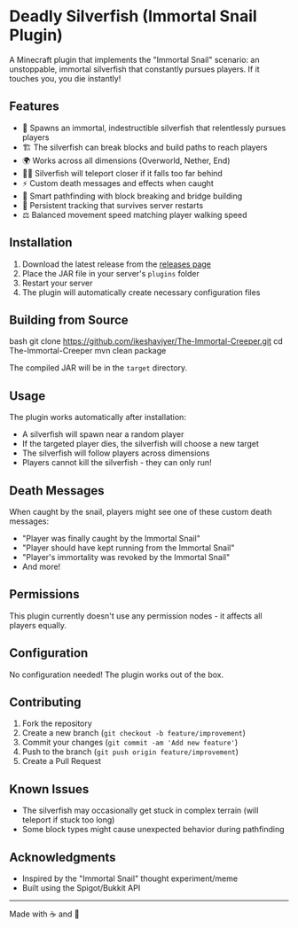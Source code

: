 # Deadly Silverfish (Immortal Snail Plugin)

A Minecraft plugin that implements the "Immortal Snail" scenario: an unstoppable, immortal silverfish that constantly pursues players. If it touches you, you die instantly!

## Features

- 🐌 Spawns an immortal, indestructible silverfish that relentlessly pursues players
- 🏗️ The silverfish can break blocks and build paths to reach players
- 🌍 Works across all dimensions (Overworld, Nether, End)
- 🏃‍♂️ Silverfish will teleport closer if it falls too far behind
- ⚡ Custom death messages and effects when caught
- 🔨 Smart pathfinding with block breaking and bridge building
- 🎯 Persistent tracking that survives server restarts
- ⚖️ Balanced movement speed matching player walking speed

## Installation

1. Download the latest release from the [releases page](https://github.com/ikeshaviyer/The-Immortal-Creeper/releases/)
2. Place the JAR file in your server's `plugins` folder
3. Restart your server
4. The plugin will automatically create necessary configuration files

## Building from Source
bash
git clone https://github.com/ikeshaviyer/The-Immortal-Creeper.git
cd The-Immortal-Creeper
mvn clean package

The compiled JAR will be in the `target` directory.

## Usage

The plugin works automatically after installation:
- A silverfish will spawn near a random player
- If the targeted player dies, the silverfish will choose a new target
- The silverfish will follow players across dimensions
- Players cannot kill the silverfish - they can only run!

## Death Messages

When caught by the snail, players might see one of these custom death messages:
- "Player was finally caught by the Immortal Snail"
- "Player should have kept running from the Immortal Snail"
- "Player's immortality was revoked by the Immortal Snail"
- And more!

## Permissions

This plugin currently doesn't use any permission nodes - it affects all players equally.

## Configuration

No configuration needed! The plugin works out of the box.

## Contributing

1. Fork the repository
2. Create a new branch (`git checkout -b feature/improvement`)
3. Commit your changes (`git commit -am 'Add new feature'`)
4. Push to the branch (`git push origin feature/improvement`)
5. Create a Pull Request

## Known Issues

- The silverfish may occasionally get stuck in complex terrain (will teleport if stuck too long)
- Some block types might cause unexpected behavior during pathfinding


## Acknowledgments

- Inspired by the "Immortal Snail" thought experiment/meme
- Built using the Spigot/Bukkit API


---

Made with ☕ and 🐌
